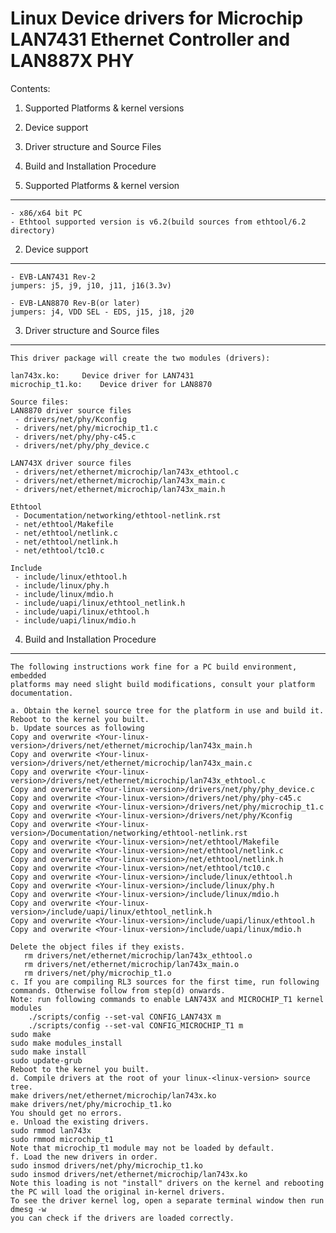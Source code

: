 Linux Device drivers for Microchip LAN7431 Ethernet Controller and LAN887X PHY
==============================================================================

Contents:

1. Supported Platforms & kernel versions
2. Device support
3. Driver structure and Source Files
4. Build and Installation Procedure


1. Supported Platforms & kernel version
----------------------
    - x86/x64 bit PC
	- Ethtool supported version is v6.2(build sources from ethtool/6.2 directory)


2. Device support
-----------------

    - EVB-LAN7431 Rev-2
	jumpers: j5, j9, j10, j11, j16(3.3v)

    - EVB-LAN8870 Rev-B(or later)
	jumpers: j4, VDD SEL - EDS, j15, j18, j20

3. Driver structure and Source files
------------------------------------
    This driver package will create the two modules (drivers):

    lan743x.ko:		Device driver for LAN7431
    microchip_t1.ko:	Device driver for LAN8870

    Source files:
	LAN8870 driver source files
	 - drivers/net/phy/Kconfig
	 - drivers/net/phy/microchip_t1.c
	 - drivers/net/phy/phy-c45.c
	 - drivers/net/phy/phy_device.c

	LAN743X driver source files
	 - drivers/net/ethernet/microchip/lan743x_ethtool.c 
	 - drivers/net/ethernet/microchip/lan743x_main.c
	 - drivers/net/ethernet/microchip/lan743x_main.h

	Ethtool
	 - Documentation/networking/ethtool-netlink.rst
	 - net/ethtool/Makefile
	 - net/ethtool/netlink.c
	 - net/ethtool/netlink.h
	 - net/ethtool/tc10.c

	Include
	 - include/linux/ethtool.h
	 - include/linux/phy.h
	 - include/linux/mdio.h
	 - include/uapi/linux/ethtool_netlink.h
	 - include/uapi/linux/ethtool.h
	 - include/uapi/linux/mdio.h


4. Build and Installation Procedure
-----------------------------------
    The following instructions work fine for a PC build environment, embedded
    platforms may need slight build modifications, consult your platform documentation.

    a. Obtain the kernel source tree for the platform in use and build it.
	Reboot to the kernel you built.
    b. Update sources as following
	Copy and overwrite <Your-linux-version>/drivers/net/ethernet/microchip/lan743x_main.h
	Copy and overwrite <Your-linux-version>/drivers/net/ethernet/microchip/lan743x_main.c
	Copy and overwrite <Your-linux-version>/drivers/net/ethernet/microchip/lan743x_ethtool.c
	Copy and overwrite <Your-linux-version>/drivers/net/phy/phy_device.c
	Copy and overwrite <Your-linux-version>/drivers/net/phy/phy-c45.c
	Copy and overwrite <Your-linux-version>/drivers/net/phy/microchip_t1.c
	Copy and overwrite <Your-linux-version>/drivers/net/phy/Kconfig
	Copy and overwrite <Your-linux-version>/Documentation/networking/ethtool-netlink.rst
	Copy and overwrite <Your-linux-version>/net/ethtool/Makefile
	Copy and overwrite <Your-linux-version>/net/ethtool/netlink.c
	Copy and overwrite <Your-linux-version>/net/ethtool/netlink.h
	Copy and overwrite <Your-linux-version>/net/ethtool/tc10.c
	Copy and overwrite <Your-linux-version>/include/linux/ethtool.h
	Copy and overwrite <Your-linux-version>/include/linux/phy.h
	Copy and overwrite <Your-linux-version>/include/linux/mdio.h
	Copy and overwrite <Your-linux-version>/include/uapi/linux/ethtool_netlink.h
	Copy and overwrite <Your-linux-version>/include/uapi/linux/ethtool.h
	Copy and overwrite <Your-linux-version>/include/uapi/linux/mdio.h

	Delete the object files if they exists.
	   rm drivers/net/ethernet/microchip/lan743x_ethtool.o
	   rm drivers/net/ethernet/microchip/lan743x_main.o
       rm drivers/net/phy/microchip_t1.o
    c. If you are compiling RL3 sources for the first time, run following commands. Otherwise follow from step(d) onwards.
	Note: run following commands to enable LAN743X and MICROCHIP_T1 kernel modules
		./scripts/config --set-val CONFIG_LAN743X m
		./scripts/config --set-val CONFIG_MICROCHIP_T1 m
	sudo make
	sudo make modules_install
	sudo make install
	sudo update-grub
	Reboot to the kernel you built.
    d. Compile drivers at the root of your linux-<linux-version> source tree.
	make drivers/net/ethernet/microchip/lan743x.ko
	make drivers/net/phy/microchip_t1.ko
	You should get no errors.
    e. Unload the existing drivers.
	sudo rmmod lan743x
	sudo rmmod microchip_t1
	Note that microchip_t1 module may not be loaded by default.
    f. Load the new drivers in order.
	sudo insmod drivers/net/phy/microchip_t1.ko
	sudo insmod drivers/net/ethernet/microchip/lan743x.ko
	Note this loading is not "install" drivers on the kernel and rebooting
	the PC will load the original in-kernel drivers.
	To see the driver kernel log, open a separate terminal window then run
	dmesg -w
	you can check if the drivers are loaded correctly.
